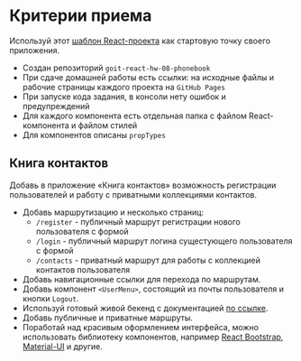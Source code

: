 <h1>Критерии приема</h1></header><p>Используй этот <a href="https://github.com/goitacademy/react-homework-template#readme" target="_blank" rel="noopener noreferrer">шаблон React-проекта</a> как стартовую точку своего приложения.</p><ul><li>Создан репозиторий <code>goit-react-hw-08-phonebook</code></li><li>При сдаче домашней работы есть ссылки: на исходные файлы и рабочие страницы
каждого проекта на <code>GitHub Pages</code></li><li>При запуске кода задания, в консоли нету ошибок и предупреждений</li><li>Для каждого компонента есть отдельная папка с файлом React-компонента и файлом
стилей</li><li>Для компонентов описаны <code>propTypes</code></li></ul><h2 class="anchor anchorWithHideOnScrollNavbar_WYt5" id="книга-контактов">Книга контактов<a class="hash-link" href="https://textbook.edu.goit.global/lms-react-homework/v1/docs/hw-08/#%D0%BA%D0%BD%D0%B8%D0%B3%D0%B0-%D0%BA%D0%BE%D0%BD%D1%82%D0%B0%D0%BA%D1%82%D0%BE%D0%B2" title="Прямая ссылка на этот заголовок">​</a></h2><p>Добавь в приложение «Книга контактов» возможность регистрации пользователей и
работу с приватными коллекциями контактов.</p><ul><li>Добавь маршрутизацию и несколько страниц:<ul><li><code>/register</code> - публичный маршрут регистрации нового пользователя с формой</li><li><code>/login</code> - публичный маршрут логина сущестующего пользователя с формой</li><li><code>/contacts</code> - приватный маршрут для работы с коллекцией контактов
пользователя</li></ul></li><li>Добавь навигационные ссылки для перехода по маршрутам.</li><li>Добавь компонент <code>&lt;UserMenu&gt;</code>, состоящий из почты пользователя и кнопки
<code>Logout</code>.</li><li>Используй готовый живой бекенд с документацией
<a href="https://connections-api.herokuapp.com/docs/" target="_blank" rel="noopener noreferrer">по ссылке</a>.</li><li>Добавь публичные и приватные маршруты.</li><li>Поработай над красивым оформлением интерфейса, можно использовать библиотеку
компонентов, например <a href="https://react-bootstrap.github.io/" target="_blank" rel="noopener noreferrer">React Bootstrap</a>,
<a href="https://material-ui.com/" target="_blank" rel="noopener noreferrer">Material-UI</a> и другие.</li></ul></div></article><nav class="pagination-nav docusaurus-mt-lg" aria-label="Навигация по странице документации"></nav></div></div></div></div></main></div></div></div>

